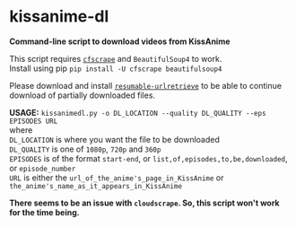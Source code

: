 # kissanime-dl
**Command-line script to download videos from KissAnime**
  
  
This script requires [`cfscrape`](https://github.com/Anorov/cloudflare-scrape) and `BeautifulSoup4` to work.   
Install using pip `pip install -U cfscrape beautifulsoup4`  
  
    
Please download and install [`resumable-urlretrieve`](https://github.com/berdario/resumable-urlretrieve) to
be able to continue download of partially downloaded files.


**USAGE:**
`kissanimedl.py -o DL_LOCATION --quality DL_QUALITY --eps EPISODES URL`  
where  
`DL_LOCATION` is where you want the file to be downloaded  
`DL_QUALITY` is one of `1080p`, `720p` and `360p`  
`EPISODES` is of the format `start-end`, or `list,of,episodes,to,be,downloaded`, or `episode_number`  
`URL` is either the `url_of_the_anime's_page_in_KissAnime` or `the_anime's_name_as_it_appears_in_KissAnime`

**There seems to be an issue with `cloudscrape`. So, this script won't work for the time being.**
